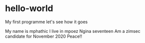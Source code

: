 # hello-world

My first programme let's see how it goes

My name is mphathic
I live in mpoez
Ngina seventeen
Am a zimsec candidate for November 2020
Peace!!
